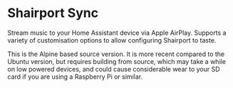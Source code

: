 # Shairport Sync

Stream music to your Home Assistant device
via Apple AirPlay. Supports a variety of
customisation options to allow configuring
Shairport to taste.

This is the Alpine based source version. It is more recent
compared to the Ubuntu version, but requires building
from source, which may take a while on low powered
devices, and could cause considerable wear to your
SD card if you are using a Raspberry Pi or similar.
